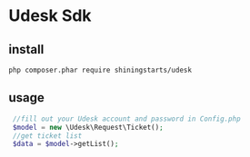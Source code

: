 # Udesk Sdk

## install
```
php composer.phar require shiningstarts/udesk
```
## usage
```php
 //fill out your Udesk account and password in Config.php
 $model = new \Udesk\Request\Ticket();  
 //get ticket list
 $data = $model->getList();
```